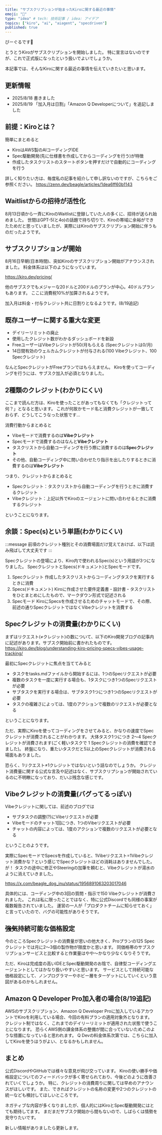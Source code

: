```yaml
---
title: "サブスクリプションが始まったKiroに関する最近の事情"
emoji: "🦓"
type: "idea" # tech: 技術記事 / idea: アイデア
topics: ["kiro", "ai", "aiagent", "specdriven"]
published: true
---
```


びーぐるです🐶

とうとうKiroがサブスクリプションを開始しました。
特に宣言はないのですが、これで正式版になったという扱いでよいでしょうか。

本記事では、そんなKiroに関する最近の事情を伝えていきたいと思います。

## 更新情報
- 2025/8/18 書きました
- 2025/8/19 「加入月は日割」「Amazon Q Developerについて」を追記しました


## 前提：Kiroとは？

簡単にまとめると
- KiroはAWS製のAIコーディングIDE
- Spec駆動開発(先に仕様書を作成してからコーディングを行う)が特徴
- 作成したタスクリストのスタートボタンを押すだけで自動的にコーディングを行う

詳しく知りたい方は、毎度私の記事を紹介して申し訳ないのですが、こちらをご参照ください。
https://zenn.dev/beagle/articles/1dea6ff60b1143


## Waitlistからの招待が活性化

8月13日頃から一斉にKiroのWaitlistに登録していた人の多くに、招待が送られ始めました。
世間はGPT-5(と4o)の話題で持ち切りで、Kiroの帯域に余裕ができたためだと思っていましたが、実際にはKiroのサブスクリプション開始に伴うものだったようです。

## サブスクリプションが開始

8月16日早朝(日本時間)、突如Kiroのサブスクリプション開始がアナウンスされました。
料金体系は以下のようになっています。

https://kiro.dev/pricing/

他のサブスクでもメジャーな20ドルと200ドルのプランが中心。40ドルプランもあります。
ここに消費税10%が加算されるようです。

加入月は料金・付与クレジット共に日割りとなるようです。(8/19追記)


## 既存ユーザーに関する重大な変更

- デイリーリミットの廃止
- 使用したクレジット数がわかるダッシュボードを新設
- FreeユーザーはVibeクレジットが50/月もらえる (Specクレジットは0/月)
- 14日間有効のウェルカムクレジットが付与される(100 Vibeクレジット、100 Specクレジット)

なんとSpecクレジットがFreeプランではもらえません。
Kiroを使ってコーディングを行うには、サブスク加入が必須となりました。

## 2種類のクレジット(わかりにくい)

ここまで読んだ方は、Kiroを使ったことがあってもなくても「クレジットって何？」となると思います。
これが何故かモード名と消費クレジットが一致しておらず、どうしてこうなった状態です…

消費行動からまとめると
- Vibeモードで消費するのは**Vibeクレジット**
- Specモードで消費するのはなんと**Vibeクレジット**
- タスクリストから自動コーディングを行う際に消費するのは**Specクレジット**
- その他、自動コーディング中に問い合わせたり指示を出したりするときに消費するのは**Vibeクレジット**

つまり、クレジットからまとめると
- Specクレジット：タスクリストから自動コーディングを行うときに消費するクレジット
- Vibeクレジット：上記以外でKiroのエージェントに問い合わせるときに消費するクレジット

ということになります。

## 余談：Spec(s)という単語(わかりにくい)

:::message
前項のクレジット種別とその消費場面だけ覚えておけば、以下は読み飛ばして大丈夫です
:::

Specクレジットの登場により、Kiro内で使われるSpec(s)という用語が3つになりました。
SpecクレジットとSpecs(ドキュメント)とSpecモードです。

1. Specクレジット
作成したタスクリストからコーディングタスクを実行するときに消費
2. Specs(ドキュメント)
Kiroに作成させた要件定義書・設計書・タスクリストをひとまとめにしたもので、マークダウン形式で記述される
3. Specモード
KiroにSpecsを作成させるためのチャットモードで、その際、前述の通りSpecクレジットではなくVibeクレジットを消費する


## Specクレジットの消費量(わかりにくい)

まずはリクエスト(≠クレジット)の数について、以下のKiro開発ブログの記事内に記述があります。サブスク開始前に書かれたものです。
https://kiro.dev/blog/understanding-kiro-pricing-specs-vibes-usage-tracking/

最初にSpecクレジットに焦点を当ててみると

- タスクをtasks.mdファイルから開始するには、1つのSpecリクエストが必要
- 複数のタスクを一度に実行する場合も、1タスクにつき1つのSpecリクエストが必要
- サブタスクを実行する場合は、サブタスク1つにつき1つのSpecリクエストが必要
- タスクの複雑さによっては、1度のアクションで複数のリクエストが必要となる

ということになります。

ただ、実際にKiroを使ってコーディングをさせてみると、かなりの速度でSpecクレジットが消費されることがわかります。
大体タスク1つにつき 2～4 Specクレジットが消費されます(ごく軽いタスクで 1 Specクレジットの消費を確認できました)。
終盤になり、重たいタスクだと5以上のSpecクレジットが消費される場面もありました。

恐らく、1リクエスト≠1クレジットではないという話なのでしょうか。
クレジット消費量に関する公式な言及や記述はなく、サブスクリプションが開始されているのに不明瞭になっており、だいぶ残念な感じです。

## Vibeクレジットの消費量(バグってるっぽい)

Vibeクレジットに関しては、前述のブログでは

- サブタスクの調整(?)にVibeリクエストが必要
- Vibeモードのチャット1回につき、1つのVibeリクエストが必要
- チャットの内容によっては、1度のアクションで複数のリクエストが必要となる

ということのようです。

実際にSpecモードでSpecsを作成していると、1Vibeリクエスト=1Vibeクレジット消費かな？という感じでSpecクレジットほどの消耗はありませんでした。
が！
タスクの途中に修正やSteeringの加筆を頼むと、Vibeクレジットが湯水のように消えていきました。

https://x.com/beagle_dog_inu/status/1956891063203017046

具体的には、コーディング中の3回の質問・指示で150 Vibeクレジットが消費されました。
これは私に限ったことではなく、特に公式Discordでも同様の事案が複数報告されていました。
運営の一人が「プロダクトチームに知らせておく」と言っていたので、バグの可能性がありそうです。

## ~~強気~~持続可能な価格設定

今のところSpecクレジットの消費量が思いの他大きく、Proプランの125 Specクレジットでは月に2～3個の製作物が限度かと思います。
同価格帯のサブスクリプションサービスと比較すると作業量はやや～かなり少なくなりそうです。

ただ、Kiroは完成度の高いIDEとSpec駆動開発のお陰で、自律型コーディングエージェントとしてはかなり扱いやすいと思います。
サービスとして持続可能な価格設定にして、ノンプログラマーやホビー層をターゲットにしていくという意図があるのかもしれません。

## Amazon Q Developer Pro加入者の場合(8/19追記)
AWSのサブスクリプション、Amazon Q Developer Proに加入しているアカウントでKiroを利用している場合、今回の有料プランの適用対象外となります。
クレジット制ではなく、これまでのデイリーリミットが適用された状態で使うことになります。
恐らくAWS側の課金体系の整備が間に合っていないためこのような措置になっていると思われます。
Q Devの料金体系次第では、こちらに加入してKiroを使うほうがよい、となるかもしれません。

## まとめ

公式DiscordやGitHubでは様々な意見が飛び交っています。
Kiroの使い勝手や価格設定についてのフィードバックが多く寄せられており、今後どのように改善されていくでしょうか。
特に、クレジットの消費周りに関しては早めのアナウンスがほしいです。
また、できればクレジットの名称の変更や2つのクレジットの統一なども検討してほしいところです。

ネガティブな内容が多くなりましたが、個人的にはKiroとSpec駆動開発にはとても期待してます。
まだまだサブスク開始から間もないので、しばらくは情勢を見守りたいです。

新しい情報がありましたら更新します。

